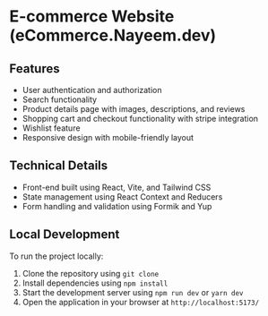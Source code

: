 # E-commerce Website (eCommerce.Nayeem.dev)

## Features

-   User authentication and authorization
-   Search functionality
-   Product details page with images, descriptions, and reviews
-   Shopping cart and checkout functionality with stripe integration
-   Wishlist feature
-   Responsive design with mobile-friendly layout

## Technical Details

-   Front-end built using React, Vite, and Tailwind CSS
-   State management using React Context and Reducers
-   Form handling and validation using Formik and Yup

## Local Development

To run the project locally:

1. Clone the repository using `git clone`
2. Install dependencies using `npm install`
3. Start the development server using `npm run dev` or `yarn dev`
4. Open the application in your browser at `http://localhost:5173/`

